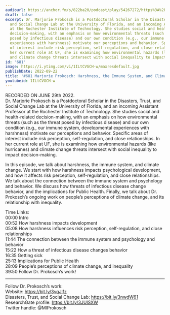 ```yaml
---
audiourl: https://anchor.fm/s/822ba20/podcast/play/54267272/https%3A%2F%2Fd3ctxlq1ktw2nl.cloudfront.net%2Fstaging%2F2022-6-1%2Fc4fa83df-5a8d-4af1-dc29-9b9c9060161b.m4a
draft: false
excerpt: Dr. Marjorie Prokosch is a Postdoctoral Scholar in the Disasters, Trust,
  and Social Change Lab at the University of Florida, and an incoming Assistant Professor
  at the Rochester Institute of Technology. She studies social and health-related
  decision-making, with an emphasis on how environmental threats (such as the threat
  posed by infectious disease) and our own condition (e.g., our immune system, developmental
  experiences with harshness) motivate our perceptions and behavior. Specific areas
  of interest include risk perception, self-regulation, and close relationships. In
  her current role at UF, she is examining how environmental hazards (like hurricanes)
  and climate change threats intersect with social inequality to impact decision-making.
id: '681'
image: https://i.ytimg.com/vi/1ILtCVGCH-w/maxresdefault.jpg
publishDate: 2022-09-22
title: '#681 Marjorie Prokosch: Harshness, the Immune System, and Climate Change'
youtubeid: 1ILtCVGCH-w
---
```

<div class="timelinks">

RECORDED ON JUNE 29th 2022.  
Dr. Marjorie Prokosch is a Postdoctoral Scholar in the Disasters, Trust, and Social Change Lab at the University of Florida, and an incoming Assistant Professor at the Rochester Institute of Technology. She studies social and health-related decision-making, with an emphasis on how environmental threats (such as the threat posed by infectious disease) and our own condition (e.g., our immune system, developmental experiences with harshness) motivate our perceptions and behavior. Specific areas of interest include risk perception, self-regulation, and close relationships. In her current role at UF, she is examining how environmental hazards (like hurricanes) and climate change threats intersect with social inequality to impact decision-making.

In this episode, we talk about harshness, the immune system, and climate change. We start with how harshness impacts psychological development, and how it affects risk perception, self-regulation, and close relationships. We talk about the connection between the immune system and psychology and behavior. We discuss how threats of infectious disease change behavior, and the implications for Public Health. Finally, we talk about Dr. Prokosch’s ongoing work on people’s perceptions of climate change, and its relationship with inequality.

Time Links:  
<time>00:00</time> Intro  
<time>00:52</time> How harshness impacts development  
<time>05:08</time> How harshness influences risk perception, self-regulation, and close relationships  
<time>11:44</time> The connection between the immune system and psychology and behavior  
<time>15:22</time> How a threat of infectious disease changes behavior  
<time>16:35</time> Getting sick  
<time>25:13</time> Implications for Public Health  
<time>28:09</time> People’s perceptions of climate change, and inequality  
<time>39:50</time> Follow Dr. Prokosch’s work!

---

Follow Dr. Prokosch’s work:  
Website: https://bit.ly/3vqJlfz  
Disasters, Trust, and Social Change Lab: https://bit.ly/3nwdW61  
ResearchGate profile: https://bit.ly/3JUlSXW  
Twitter handle: @MlProkosch
</div>

